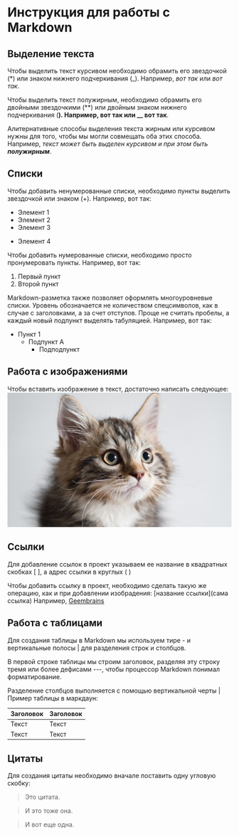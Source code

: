 # Инструкция для работы с Markdown

## Выделение текста

Чтобы выделить текст курсивом необходимо обрамить его звездочкой (*) или знаком нижнего подчеркивания (_). Например, *вот так* или _вот так_.

Чтобы выделить текст полужирным, необходимо обрамить его двойными звездочкими (**) или двойным знаком нижнего подчеркивания (__). Например, **вот так** или __ вот так__.

Алитернативные способы выделения текста жирным или курсивом нужны для того, чтобы мы могли совмещать оба этих способа. Например, _текст может быть выделен курсивом и при этом быть **полужирным**_.

## Списки

Чтобы добавить ненумерованные списки, необходимо пункты выделить звездочкой или знаком (+). Например, вот так:
* Элемент 1
* Элемент 2
* Элемент 3
+ Элемент 4

Чтобы добавить нумерованные списки, необходимо просто пронумеровать пункты. Например, вот так:
1. Первый пункт
2. Второй пункт

Markdown-разметка также позволяет оформлять многоуровневые списки. Уровень обозначается не количеством спецсимволов, как в случае с заголовками, а за счет отступов. Проще не считать пробелы, а каждый новый подпункт выделять табуляцией. Например, вот так:
   - Пункт 1
       - Подпункт А
            - Подподпункт

## Работа с изображениями

Чтобы вставить изображение в текст, достаточно написать следующее:
![Привет, это Тефтелька](Teftelka.jpg) 


## Ссылки
Для добавление ссылок в проект указываем ее название в квадратных скобках [ ], а адрес ссылки в круглых ( )


Чтобы добавить ссылку в проект, необходимо сделать такую же операцию, как и при добавлении изобрадения:
[название ссылки](сама ссылка)
Например, [Geembrains](https://gb.ru/)

## Работа с таблицами

Для создания таблицы в Markdown мы используем тире - и вертикальные полосы | для разделения строк и столбцов.

В первой строке таблицы мы строим заголовок, разделяя эту строку тремя или более дефисами ---, чтобы процессор Markdown понимал форматирование.

Разделение столбцов выполняется с помощью вертикальной черты |
Пример таблицы в маркдаун:

| Заголовок  | Заголовок   |
| ------- | -------- |
| Текст   | Текст    |
| Текст   | Текст    |

## Цитаты

Для создания цитаты необходимо вначале поставить одну угловую скобку:

> Это цитата.

> И это тоже она.

> И вот еще одна.
